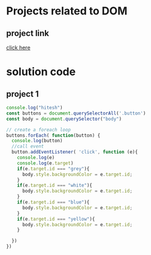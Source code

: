 # Projects related to DOM

## project link
[click here](https://satckblitz.com/edit/dom-project-chaiaurcode?file=index.html)

# solution code

## project 1
``` javascript 
console.log("hitesh")
const buttons = document.querySelectorAll('.button')
const body = document.querySelector("body")

// create a foreach loop 
buttons.forEach( function(button) {
  console.log(button)
  //call event 
  button.addEventListener( 'click', function (e){
    console.log(e)
    console.log(e.target)
    if(e.target.id === "grey"){
      body.style.backgroundColor = e.target.id;
    }
    if(e.target.id === "white"){
      body.style.backgroundColor = e.target.id;
    }
    if(e.target.id === "blue"){
      body.style.backgroundColor = e.target.id;
    }
    if(e.target.id === "yellow"){
      body.style.backgroundColor = e.target.id;
    }

  })
})
```